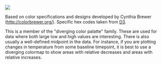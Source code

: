 ![](https://raw.githubusercontent.com/phillbaker/graphite-templates/master/colorbrewer-diverging-brbg/preview.png)

Based on color specifications and designs developed by Cynthia Brewer (http://colorbrewer.org/). Specific hex codes taken from [D3](https://raw.githubusercontent.com/mbostock/d3/master/lib/colorbrewer/colorbrewer.js).


This is a member of the "diverging color palatte" family. These are used for data where both large low and high values are interesting. There is also usually a well-defined midpoint in the data. For instance, if you are plotting changes in temperature from some baseline timepoint, it is best to use a diverging colormap to show areas with relative decreases and areas with relative increases.
